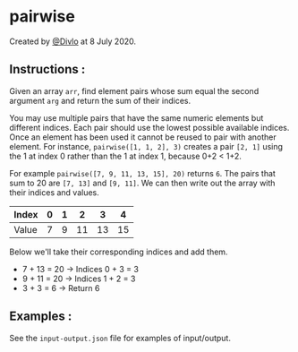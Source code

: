 # pairwise

Created by [@Divlo](https://github.com/Divlo) at 8 July 2020.

## Instructions :

Given an array `arr`, find element pairs whose sum equal the second argument `arg` and return the sum of their indices.

You may use multiple pairs that have the same numeric elements but different indices. Each pair should use the lowest possible available indices. Once an element has been used it cannot be reused to pair with another element. For instance, `pairwise([1, 1, 2], 3)` creates a pair `[2, 1]` using the 1 at index 0 rather than the 1 at index 1, because 0+2 < 1+2.

For example `pairwise([7, 9, 11, 13, 15], 20)` returns `6`. The pairs that sum to 20 are `[7, 13]` and `[9, 11]`. We can then write out the array with their indices and values.

| Index | 0 | 1 | 2  | 3  | 4  |
|-------|---|---|----|----|----|
| Value | 7 | 9 | 11 | 13 | 15 |

Below we'll take their corresponding indices and add them.

- 7 + 13 = 20 → Indices 0 + 3 = 3
- 9 + 11 = 20 → Indices 1 + 2 = 3
- 3 + 3 = 6 → Return 6

## Examples :

See the `input-output.json` file for examples of input/output.
